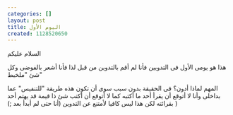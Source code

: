 ```yaml
---
categories: []
layout: post
title: اليوم الأول
created: 1128520650
---
```

السلام عليكم

هذا هو يومى الأول فى التدويين فأنا لم أقم بالتدوين من قبل لذا فأنا أشعر بالفوضى وكل شئ "ملخبط"

المهم لماذا أدون؟ فى الحقيقة بدون سبب سوى أن تكون هذه طريقة "للتنفيس" عما بداخلى وأنا لا أتوقع أن يقرأ أحد ما أكتبه كما لا أتوقع أن أكتب شئ ذا قيمة قد يهتم أحد بقرائته لكن هذا ليس كافيا لأمتنع عن التدوين (أنا حتى لم أبدأ بعد ;) )

